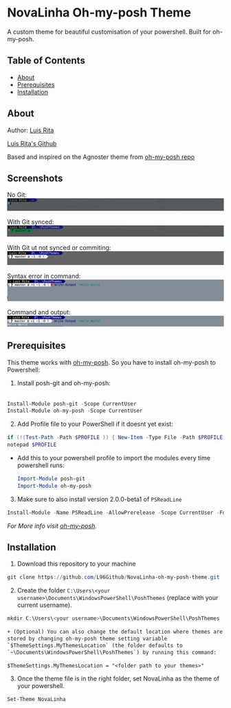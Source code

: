 # NovaLinha Oh-my-posh Theme

A custom theme for beautiful customisation of your powershell. Built for oh-my-posh.

## Table of Contents

* [About](#about)
* [Prerequisites](#prerequisites)
* [Installation](#installation)

## About

Author: [Luis Rita](https://www.linkedin.com/in/luis-ivan-rita)

[Luis Rita's Github](https://github.com/L96Github)

Based and inspired on the Agnoster theme from [oh-my-posh repo](https://github.com/JanDeDobbeleer/oh-my-posh)

## Screenshots

No Git:
![Alt text](./screenshots/image1.png?raw=true "Optional Title")

With Git synced:
![Alt text](./screenshots/image2.png?raw=true "Optional Title")

With Git ut not synced or commiting:
![Alt text](./screenshots/image3.png?raw=true "Optional Title")

Syntax error in command:
![Alt text](./screenshots/image4.png?raw=true "Optional Title")

Command and output:
![Alt text](./screenshots/image5.png?raw=true "Optional Title")

## Prerequisites

This theme works with [oh-my-posh](https://github.com/JanDeDobbeleer/oh-my-posh).
So you have to install oh-my-posh to Powershell:

1. Install posh-git and oh-my-posh:

  ```powershell

  Install-Module posh-git -Scope CurrentUser
  Install-Module oh-my-posh -Scope CurrentUser

  ```

2. Add Profile file to your PowerShell if it doesnt yet exist:

```powershell
if (!(Test-Path -Path $PROFILE )) { New-Item -Type File -Path $PROFILE -Force }
notepad $PROFILE
```

  + Add this to your powershell profile to import the modules every time powershell runs:

    ```powershell
    Import-Module posh-git
    Import-Module oh-my-posh
    ```

3. Make sure to also install version 2.0.0-beta1 of `PSReadLine`

  ```powershell
  Install-Module -Name PSReadLine -AllowPrerelease -Scope CurrentUser -Force
  ```

  *For More info visit [oh-my-posh](https://github.com/JanDeDobbeleer/oh-my-posh).*

## Installation

1. Download this repository to your machine

  ```powershell 
  git clone https://github.com/L96Github/NovaLinha-oh-my-posh-theme.git
  ```

2. Create the folder `C:\Users\<your username>\Documents\WindowsPowerShell\PoshThemes` (replace <your username> with your current username).

  ```powershell
  mkdir C:\Users\<your username>\Documents\WindowsPowerShell\PoshThemes
  ```

    + (Optional) You can also change the default location where themes are stored by changing oh-my-posh theme setting variable `$ThemeSettings.MyThemesLocation` (the folder defaults to `~\Documents\WindowsPowerShell\PoshThemes`) by running this command:
`$ThemeSettings.MyThemesLocation = "<folder path to your themes>"`

3. Once the theme file is in the right folder, set NovaLinha as the theme of your powershell.

```powershell
Set-Theme NovaLinha
```